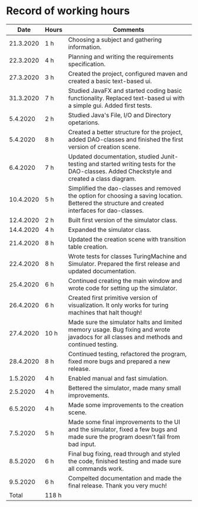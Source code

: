 # Record of working hours
Date | Hours | Comments
-----|-------|---------
21.3.2020| 1 h |Choosing a subject and gathering information.
22.3.2020| 4 h |Planning and writing the requirements specification.
27.3.2020| 3 h |Created the project, configured maven and created a basic text-based ui.
31.3.2020| 7 h |Studied JavaFX and started coding basic functionality. Replaced text-based ui with a simple gui. Added first               tests.
5.4.2020| 2 h |Studied Java's File, I/O and Directory opetarions.
5.4.2020| 8 h |Created a better structure for the project, added DAO-classes and finished the first version of creation scene.
6.4.2020| 7 h |Updated documentation, studied Junit-testing and started writing tests for the DAO-classes. Added Checkstyle and created a class diagram.
10.4.2020| 5 h |Simplified the dao-classes and removed the option for choosing a saving location. Bettered the structure and created interfaces for dao-classes.
12.4.2020| 2 h |Built first version of the simulator class.
14.4.2020| 4 h |Expanded the simulator class.
21.4.2020| 8 h |Updated the creation scene with transition table creation.
22.4.2020| 8 h |Wrote tests for classes TuringMachine and Simulator. Prepared the first release and updated documentation.
25.4.2020| 6 h |Continued creating the main window and wrote code for setting up the simulator.
26.4.2020| 6 h |Created first primitive version of visualization. It only works for turing machines that halt though!
27.4.2020| 10 h |Made sure the simulator halts and limited memory usage. Bug fixing and wrote javadocs for all classes and methods and continued testing.
28.4.2020| 8 h |Continued testing, refactored the program, fixed more bugs and prepared a new release.
1.5.2020| 4 h |Enabled manual and fast simulation.
2.5.2020| 4 h |Bettered the simulator, made many small improvements.
6.5.2020| 4 h |Made some improvements to the creation scene.
7.5.2020| 5 h |Made some final improvements to the UI and the simulator, fixed a few bugs and made sure the program doesn't fail from bad input.
8.5.2020| 6 h |Final bug fixing, read through and styled the code, finished testing and made sure all commands work.
9.5.2020| 6 h |Compelted documentation and made the final release. Thank you very much!
Total| 118 h

